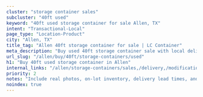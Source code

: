 ```yaml
---
cluster: "storage container sales"
subcluster: "40ft used"
keyword: "40ft used storage container for sale Allen, TX"
intent: "Transactional-Local"
page_type: "Location-Product"
city: "Allen, TX"
title_tag: "Allen 40ft storage container for sale | LC Container"
meta_description: "Buy used 40ft storage container sale with local delivery in Allen, TX. LC Container — local Since 2003. Request a fast quote today."
url_slug: "/allen/buy/40ft/storage-containers/used"
h1: "Buy 40ft used storage container in Allen"
internal_links: "/allen/storage-containers/sales,/delivery,/modifications"
priority: 2
notes: "Include real photos, on-lot inventory, delivery lead times, and financing info."
noindex: true
---
```


<!-- TODO: Add unique city/inventory copy, images, and internal links here. -->
